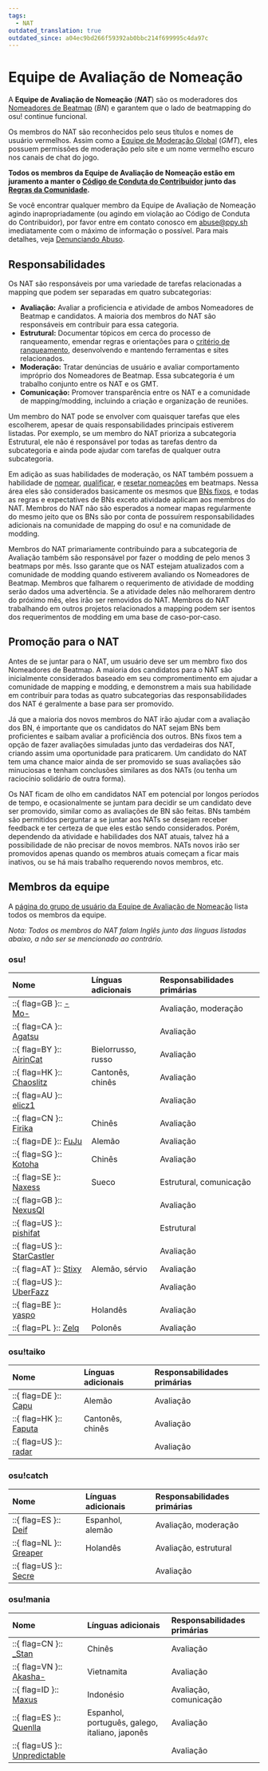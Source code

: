 ```yaml
---
tags:
  - NAT
outdated_translation: true
outdated_since: a04ec9bd266f59392ab0bbc214f699995c4da97c
---
```


# Equipe de Avaliação de Nomeação

A **Equipe de Avaliação de Nomeação** (***NAT***) são os moderadores dos [Nomeadores de Beatmap](/wiki/People/The_Team/Beatmap_Nominators) (*BN*) e garantem que o lado de beatmapping do osu! continue funcional.

Os membros do NAT são reconhecidos pelo seus títulos e nomes de usuário vermelhos. Assim como a [Equipe de Moderação Global](/wiki/People/The_Team/Global_Moderation_Team) (*GMT*), eles possuem permissões de moderação pelo site e um nome vermelho escuro nos canais de chat do jogo.

**Todos os membros da Equipe de Avaliação de Nomeação estão em juramento a manter o [Código de Conduta do Contribuidor](/wiki/Contributor_Code_of_Conduct) junto das [Regras da Comunidade](/wiki/Rules).**

Se você encontrar qualquer membro da Equipe de Avaliação de Nomeação agindo inapropriadamente (ou agindo em violação ao Código de Conduta do Contribuidor), por favor entre em contato conosco em [abuse@ppy.sh](mailto:abuse@ppy.sh) imediatamente com o máximo de informação o possível. Para mais detalhes, veja [Denunciando Abuso](/wiki/Reporting_bad_behaviour/Abuse).

## Responsabilidades

Os NAT são responsáveis por uma variedade de tarefas relacionadas a mapping que podem ser separadas em quatro subcategorias:

- **Avaliação:** Avaliar a proficiencia e atividade de ambos Nomeadores de Beatmap e candidatos. A maioria dos membros do NAT são responsáveis em contribuir para essa categoria.
- **Estrutural:** Documentar tópicos em cerca do processo de ranqueamento, emendar regras e orientações para o [critério de ranqueamento](/wiki/Ranking_Criteria), desenvolvendo e mantendo ferramentas e sites relacionados.
- **Moderação:** Tratar denúncias de usuário e avaliar comportamento impróprio dos Nomeadores de Beatmap. Essa subcategoria é um trabalho conjunto entre os NAT e os GMT.
- **Comunicação:** Promover transparência entre os NAT e a comunidade de mapping/modding, incluindo a criação e organização de reuniões.

Um membro do NAT pode se envolver com quaisquer tarefas que eles escolherem, apesar de quais responsabilidades principais estiverem listadas. Por exemplo, se um membro do NAT prioriza a subcategoria Estrutural, ele não é responsável por todas as tarefas dentro da subcategoria e ainda pode ajudar com tarefas de qualquer outra subcategoria.

Em adição as suas habilidades de moderação, os NAT também possuem a habilidade de [nomear](/wiki/Beatmap_ranking_procedure#nominations), [qualificar](/wiki/Beatmap_ranking_procedure#qualification), e [resetar nomeações](/wiki/Beatmap_ranking_procedure#nomination-resets) em beatmaps. Nessa área eles são considerados basicamente os mesmos que [BNs fixos](/wiki/People/The_Team/Beatmap_Nominators#nomeadores-de-beatmap-fixos), e todas as regras e expectatives de BNs exceto atividade aplicam aos membros do NAT. Membros do NAT não são esperados a nomear mapas regularmente do mesmo jeito que os BNs são por conta de possuírem responsabilidades adicionais na comunidade de mapping do osu! e na comunidade de modding.

Membros do NAT primariamente contribuindo para a subcategoria de Avaliação também são responsável por fazer o modding de pelo menos 3 beatmaps por mês. Isso garante que os NAT estejam atualizados com a comunidade de modding quando estiverem avaliando os Nomeadores de Beatmap. Membros que falharem o requerimento de atividade de modding serão dados uma advertência. Se a atividade deles não melhorarem dentro do próximo mês, eles irão ser removidos do NAT. Membros do NAT trabalhando em outros projetos relacionados a mapping podem ser isentos dos requerimentos de modding em uma base de caso-por-caso.

## Promoção para o NAT

Antes de se juntar para o NAT, um usuário deve ser um membro fixo dos Nomeadores de Beatmap. A maioria dos candidatos para o NAT são inicialmente considerados baseado em seu compromentimento em ajudar a comunidade de mapping e modding, e demonstrem a mais sua habilidade em contribuir para todas as quatro subcategorias das responsabilidades dos NAT é geralmente a base para ser promovido.

Já que a maioria dos novos membros do NAT irão ajudar com a avaliação dos BN, é importante que os candidatos do NAT sejam BNs bem proficientes e saibam avaliar a proficiência dos outros. BNs fixos tem a opção de fazer avaliações simuladas junto das verdadeiras dos NAT, criando assim uma oportunidade para praticarem. Um candidato do NAT tem uma chance maior ainda de ser promovido se suas avaliações são minuciosas e tenham conclusões similares as dos NATs (ou tenha um raciocínio solidário de outra forma).

Os NAT ficam de olho em candidatos NAT em potencial por longos períodos de tempo, e ocasionalmente se juntam para decidir se um candidato deve ser promovido, similar como as avaliações de BN são feitas. BNs também são permitidos perguntar a se juntar aos NATs se desejam receber feedback e ter certeza de que eles estão sendo considerados. Porém, dependendo da atividade e habilidades dos NAT atuais, talvez há a possibilidade de não precisar de novos membros. NATs novos irão ser promovidos apenas quando os membros atuais começam a ficar mais inativos, ou se há mais trabalho requerendo novos membros, etc.

## Membros da equipe

A [página do grupo de usuário da Equipe de Avaliação de Nomeação](https://osu.ppy.sh/groups/7) lista todos os membros da equipe.

*Nota: Todos os membros do NAT falam Inglês junto das línguas listadas abaixo, a não ser se mencionado ao contrário.*

### osu!

| Nome | Línguas adicionais | Responsabilidades primárias |
| :-- | :-- | :-- |
| ::{ flag=GB }:: [-Mo-](https://osu.ppy.sh/users/2202163) |  | Avaliação, moderação |
| ::{ flag=CA }:: [Agatsu](https://osu.ppy.sh/users/5579871) |  | Avaliação |
| ::{ flag=BY }:: [AirinCat](https://osu.ppy.sh/users/11119539) | Bielorrusso, russo | Avaliação |
| ::{ flag=HK }:: [Chaoslitz](https://osu.ppy.sh/users/3621552) | Cantonês, chinês | Avaliação |
| ::{ flag=AU }:: [elicz1](https://osu.ppy.sh/users/8039342) |  | Avaliação |
| ::{ flag=CN }:: [Firika](https://osu.ppy.sh/users/9590557) | Chinês | Avaliação |
| ::{ flag=DE }:: [FuJu](https://osu.ppy.sh/users/10773882) | Alemão | Avaliação |
| ::{ flag=SG }:: [Kotoha](https://osu.ppy.sh/users/7823498) | Chinês | Avaliação |
| ::{ flag=SE }:: [Naxess](https://osu.ppy.sh/users/8129817) | Sueco | Estrutural, comunicação |
| ::{ flag=GB }:: [NexusQI](https://osu.ppy.sh/users/13822800) |  | Avaliação |
| ::{ flag=US }:: [pishifat](https://osu.ppy.sh/users/3178418) |  | Estrutural |
| ::{ flag=US }:: [StarCastler](https://osu.ppy.sh/users/12402453) |  | Avaliação |
| ::{ flag=AT }:: [Stixy](https://osu.ppy.sh/users/9000308) | Alemão, sérvio | Avaliação |
| ::{ flag=US }:: [UberFazz](https://osu.ppy.sh/users/8646059) |  | Avaliação |
| ::{ flag=BE }:: [yaspo](https://osu.ppy.sh/users/4945926) | Holandês | Avaliação |
| ::{ flag=PL }:: [Zelq](https://osu.ppy.sh/users/8953955) | Polonês | Avaliação |

### osu!taiko

| Nome | Línguas adicionais | Responsabilidades primárias |
| :-- | :-- | :-- |
| ::{ flag=DE }:: [Capu](https://osu.ppy.sh/users/2474015) | Alemão | Avaliação |
| ::{ flag=HK }:: [Faputa](https://osu.ppy.sh/users/845733) | Cantonês, chinês | Avaliação |
| ::{ flag=US }:: [radar](https://osu.ppy.sh/users/7131099) |  | Avaliação |

### osu!catch

| Nome | Línguas adicionais | Responsabilidades primárias |
| :-- | :-- | :-- |
| ::{ flag=ES }:: [Deif](https://osu.ppy.sh/users/318565) | Espanhol, alemão | Avaliação, moderação |
| ::{ flag=NL }:: [Greaper](https://osu.ppy.sh/users/2369776) | Holandês | Avaliação, estrutural |
| ::{ flag=US }:: [Secre](https://osu.ppy.sh/users/2306637) |  | Avaliação |

### osu!mania

| Nome | Línguas adicionais | Responsabilidades primárias |
| :-- | :-- | :-- |
| ::{ flag=CN }:: [\_Stan](https://osu.ppy.sh/users/1653229) | Chinês | Avaliação |
| ::{ flag=VN }:: [Akasha-](https://osu.ppy.sh/users/2596306) | Vietnamita | Avaliação |
| ::{ flag=ID }:: [Maxus](https://osu.ppy.sh/users/4335785) | Indonésio | Avaliação, comunicação |
| ::{ flag=ES }:: [Quenlla](https://osu.ppy.sh/users/4725379) | Espanhol, português, galego, italiano, japonês | Avaliação |
| ::{ flag=US }:: [Unpredictable](https://osu.ppy.sh/users/7560872) |  | Avaliação |
